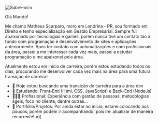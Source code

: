 ![Sobre-mim](https://user-images.githubusercontent.com/93354612/149807673-ade139bb-7fcf-4efb-ba4c-4a59bc9c1616.png)

Olá Mundo!

Me chamo Matheus Scarparo, moro em Londrina - PR, sou formado em Direito e tenho especialização em Gestão Empresarial. Sempre fui apaixonado por tecnologias e games, porém nunca tive um contato tão a fundo com programação e desenvolvimento de sites e aplicações anteriormente. Após ter contato com automatizações e com profissionais da área, passei a me interessar cada vez mais, passei a estudar programação e me apaixonei pela área. 

Atualmente estou em início de carreira, porém estou estudando todos os dias, procurando me desenvolver cada vez mais na área para uma futura transição de carreira!

- 🔭 Hoje estou buscando uma transição de carreira para a área dev
- 🌱 Estudando: Front-End (Html, CSS, JavaScript) e Back-End (NodeJs)
- 🙆🏻‍♂️ Profissional: Experiência com gestão de pessoas, metodologias ágeis, foco no cliente, dentre outras...
- 📖 Portifólio/Projetos: Por ainda estar no início, estarei colocando aos poucos, porém podem ir acompanhando, pois irei atualizar de maneira recorrente! =))

<!--
**mattscarparo/mattscarparo** is a ✨ _special_ ✨ repository because its `README.md` (this file) appears on your GitHub profile.

Here are some ideas to get you started:

- 🔭 I’m currently working on ...
- 🌱 I’m currently learning ...
- 👯 I’m looking to collaborate on ...
- 🤔 I’m looking for help with ...
- 💬 Ask me about ...
- 📫 How to reach me: ...
- 😄 Pronouns: ...
- ⚡ Fun fact: ...
-->
